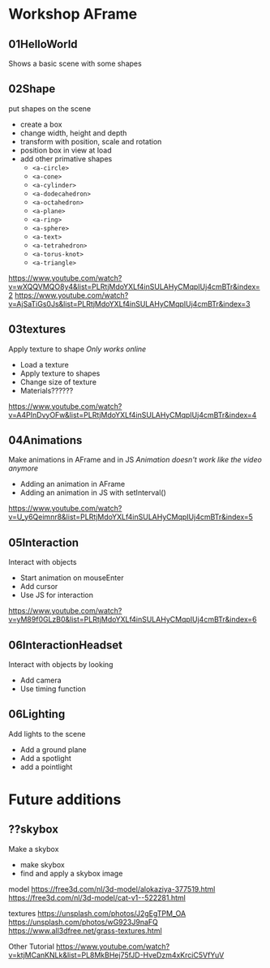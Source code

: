 # Workshop AFrame

## 01HelloWorld
Shows a basic scene with some shapes

## 02Shape
put shapes on the scene
* create a box
* change width, height and depth
* transform with position, scale and rotation
* position box in view at load
* add other primative shapes
	* `<a-circle>`
	* `<a-cone>`
	* `<a-cylinder>`
	* `<a-dodecahedron>`
	* `<a-octahedron>`
	* `<a-plane>`
	* `<a-ring>`
	* `<a-sphere>`
	* `<a-text>`
	* `<a-tetrahedron>`
	* `<a-torus-knot>`
	* `<a-triangle>`

https://www.youtube.com/watch?v=wXQQVMQO8y4&list=PLRtjMdoYXLf4inSULAHyCMqpIUj4cmBTr&index=2
https://www.youtube.com/watch?v=AjSaTiGs0Js&list=PLRtjMdoYXLf4inSULAHyCMqpIUj4cmBTr&index=3

## 03textures
Apply texture to shape
_Only works online_
* Load a texture
* Apply texture to shapes
* Change size of texture
* Materials??????

https://www.youtube.com/watch?v=A4PInDvyOFw&list=PLRtjMdoYXLf4inSULAHyCMqpIUj4cmBTr&index=4

## 04Animations
Make animations in AFrame and in JS
_Animation doesn't work like the video anymore_
* Adding an animation in AFrame
* Adding an animation in JS with setInterval()

https://www.youtube.com/watch?v=U_y6Qeimnr8&list=PLRtjMdoYXLf4inSULAHyCMqpIUj4cmBTr&index=5

## 05Interaction
Interact with objects
* Start animation on mouseEnter
* Add cursor
* Use JS for interaction

https://www.youtube.com/watch?v=yM89f0GLzB0&list=PLRtjMdoYXLf4inSULAHyCMqpIUj4cmBTr&index=6

## 06InteractionHeadset
Interact with objects by looking
* Add camera
* Use timing function

## 06Lighting
Add lights to the scene
* Add a ground plane
* Add a spotlight
* add a pointlight




# Future additions
## ??skybox
Make a skybox
* make skybox
* find and apply a skybox image








model
https://free3d.com/nl/3d-model/alokaziya-377519.html
https://free3d.com/nl/3d-model/cat-v1--522281.html

textures
https://unsplash.com/photos/J2gEgTPM_OA
https://unsplash.com/photos/wG923J9naFQ
https://www.all3dfree.net/grass-textures.html

Other Tutorial
https://www.youtube.com/watch?v=ktjMCanKNLk&list=PL8MkBHej75fJD-HveDzm4xKrciC5VfYuV